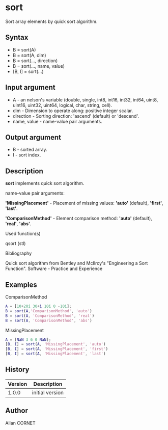 # sort

Sort array elements by quick sort algorithm.

## Syntax

- B = sort(A)
- B = sort(A, dim)
- B = sort(..., direction)
- B = sort(..., name, value)
- [B, I] = sort(...)

## Input argument

- A - an nelson's variable (double, single, int8, int16, int32, int64, uint8, uint16, uint32, uint64, logical, char, string, cell).
- dim - Dimension to operate along: positive integer scalar.
- direction - Sorting direction: 'ascend' (default) or 'descend'.
- name, value - name-value pair arguments.

## Output argument

- B - sorted array.
- I - sort index.

## Description

  <p><b>sort</b> implements quick sort algorithm.</p>
  <p>name-value pair arguments:</p>
  <p><b>'MissingPlacement'</b> - Placement of missing values: <b>'auto'</b> (default), <b>'first'</b>, <b>'last'</b>.</p>
  <p><b>'ComparisonMethod'</b> - Element comparison method: <b>'auto'</b> (default), <b>'real'</b>, <b>'abs'</b>.</p>

Used function(s)

qsort (stl)

Bibliography

Quick sort algorithm from Bentley and McIlroy's "Engineering a Sort Function". Software - Practice and Experience

## Examples

ComparisonMethod

```matlab
A = [10+20i 30+i 10i 0 -10i];
B = sort(A,'ComparisonMethod', 'auto')
B = sort(A, 'ComparisonMethod', 'real')
B = sort(A, 'ComparisonMethod', 'abs')
```

MissingPlacement

```matlab
A = [NaN 3 6 0 NaN];
[B, I] = sort(A, 'MissingPlacement', 'auto')
[B, I] = sort(A, 'MissingPlacement', 'first')
[B, I] = sort(A, 'MissingPlacement', 'last')
```

## History

| Version | Description     |
| ------- | --------------- |
| 1.0.0   | initial version |

## Author

Allan CORNET
